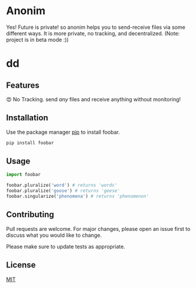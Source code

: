 # Anonim

Yes! Future is private! so anonim helps you to send-receive files via some different ways. It is more private, no tracking, and decentralized. (Note: project is in beta mode :))

<h1> dd

## Features 
😍 No Tracking. send *any* files and receive anything without monitoring!






## Installation

Use the package manager [pip](https://pip.pypa.io/en/stable/) to install foobar.

```bash
pip install foobar
```

## Usage

```python
import foobar

foobar.pluralize('word') # returns 'words'
foobar.pluralize('goose') # returns 'geese'
foobar.singularize('phenomena') # returns 'phenomenon'
```

## Contributing
Pull requests are welcome. For major changes, please open an issue first to discuss what you would like to change.

Please make sure to update tests as appropriate.

## License
[MIT](https://choosealicense.com/licenses/mit/)
